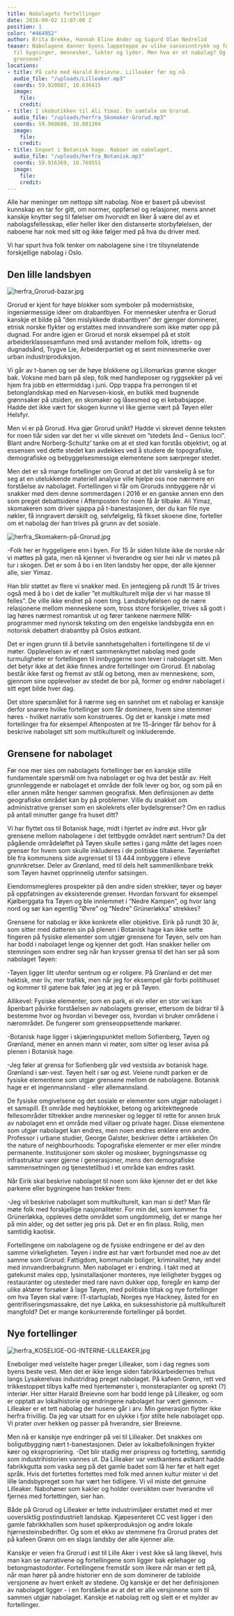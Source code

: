 ```yaml
---
title: Nabolagets fortellinger
date: 2016-09-02 11:07:00 Z
position: 1
color: "#464952"
author: Brita Brekke, Hannah Eline Ander og Sigurd Olan Nedrelid
teaser: Nabolagene danner byens lappeteppe av ulike sanseinntrykk og følelser knyttet
  til bygninger, mennesker, lukter og lyder. Men hva er et nabolag? Og hvor går egentlig
  grensene?
locations:
- title: På café med Harald Breievne. Lilleaker før og nå.
  audio_file: "/uploads/Lilleaker.mp3"
  coords: 59.920087, 10.636415
  image:
    file: 
    credit: 
- title: I skobutikken til Ali Yimaz. En samtale om Grorud.
  audio_file: "/uploads/herfra_Skomaker-Grorud.mp3"
  coords: 59.960680, 10.881304
  image:
    file: 
    credit: 
- title: Enquet i Botanisk hage. Naboer om nabolaget.
  audio_file: "/uploads/herfra_Botanisk.mp3"
  coords: 59.916369, 10.769551
  image:
    file: 
    credit: 
---
```


Alle har meninger om nettopp sitt nabolag. Noe er basert på ubevisst kunnskap en tar for gitt, om normer, oppførsel og relasjoner, mens annet kanskje knytter seg til følelser om hvorvidt en liker å være del av et nabolagsfellesskap, eller heller liker den distanserte storbyfølelsen, der naboene har nok med sitt og ikke følger med på hva du driver med.

Vi har spurt hva folk tenker om nabolagene sine i tre tilsynelatende forskjellige nabolag i Oslo.

## Den lille landsbyen

![herfra_Grorud-bazar.jpg](/uploads/herfra_Grorud-bazar.jpg)

Grorud er kjent for høye blokker som symboler på  modernistiske, ingeniørmessige ideer om drabantbyen. For mennesker utenfra er Gorud kanskje et bilde på ”den mislykkede drabantbyen” der gjenger dominerer, etnisk norske flykter og erstattes med innvandrere som ikke møter opp på dugnad. For andre igjen er Grorud et norsk eksempel på et stolt arbeiderklassesamfunn med små avstander mellom folk, idretts- og dugnadsånd, Trygve Lie, Arbeiderpartiet og et seint minnesmerke over urban industriproduksjon.

Vi går av t-banen og ser de høye blokkene og Lillomarkas grønne skoger bak. Voksne med barn på slep, folk med handleposer og ryggsekker på vei hjem fra jobb en ettermiddag i juni. Opp trappa fra perrongen til et betonglandskap med en Narvesen-kiosk, en butikk med bugnende grønnsaker på utsiden, en skomaker og låsesmed og ei kebabsjappe. Hadde det ikke vært for skogen kunne vi like gjerne vært på Tøyen eller Helsfyr.

Men vi er på Grorud. Hva gjør Grorud unikt? Hadde vi skrevet denne teksten for noen tiår siden var det her vi ville skrevet om ”stedets ånd – Genius loci”. Blant andre Norberg-Schultz’ tanke om at et sted kan forstås objektivt, og at essensen ved dette stedet kan avdekkes ved å studere de topografiske, demografiske og bebyggelsesmessige elementene som særpreger stedet.

Men det er så mange fortellinger om Grorud at det blir vanskelig å se for seg at en utelukkende materiell analyse ville hjelpe oss noe nærmere en forståelse av nabolaget. Fortellingen vi får om Groruds innbyggere når vi snakker med dem denne sommerdagen i 2016 er en ganske annen enn den som preget debattsidene i Aftenposten for noen få år tilbake. Ali Yimaz, skomakeren som driver sjappa på t-banestasjonen, der du kan file nye nøkler, få inngravert dørskilt og, selvfølgelig, få fikset skoene dine, forteller om et nabolag der han trives på grunn av det sosiale.

![herfra_Skomakern-på-Grorud.jpg](/uploads/herfra_Skomakern-pa%CC%8A-Grorud.jpg)

-Folk her er hyggeligere enn i byen. For 15 år siden hilste ikke de norske når vi møttes på gata, men nå kjenner vi hverandre og sier hei når vi møtes på tur i skogen. Det er som å bo i en liten landsby her oppe, der alle kjenner alle, sier Yimaz.

Han blir støttet av flere vi snakker med. En jentegjeng på rundt 15 år trives også med å bo i det de kaller ”et multikulturelt miljø der vi har masse til felles”. De ville ikke endret på noen ting. Landsbyfølelsen og de nære relasjonene mellom menneskene som, tross store forskjeller, trives så godt i lag høres nærmest romantisk ut og fører tankene nærmere NRK-programmer med nynorsk teksting om den engelske landsbygda enn en notorisk debattert drabantby på Oslos østkant.

Det er ingen grunn til å betvile sannhetsgehalten i fortellingene til de vi møter. Opplevelsen av et nært sammenknyttet nabolag med gode turmuligheter er fortellingen til innbyggerne som lever i nabolaget sitt. Men det betyr ikke at det ikke finnes andre fortellinger om Grorud. Et nabolag består ikke først og fremst av stål og betong, men av menneskene, som, gjennom sine opplevelser av stedet de bor på, former og endrer nabolaget i sitt eget bilde hver dag.

Det store spørsmålet for å nærme seg en sannhet om et nabolag er kanskje derfor snarere hvilke fortellinger som får dominere, hvem sine stemmer høres - hvilket narrativ som konstrueres. Og det er kanskje i møte med fortellinger fra for eksempel Aftenposten at tre 15-åringer får behov for å beskrive nabolaget sitt som multikulturelt og inkluderende.

## Grensene for nabolaget
Før noe mer sies om nabolagets fortellinger bør en kanskje stille fundamentale spørsmål om hva nabolaget er og hva det består av. Helt grunnleggende er nabolaget et område der folk lever og bor, og som på en eller annen måte henger sammen geografisk. Men definisjonen av dette geografiske området kan by på problemer. Ville du snakket om administrative grenser som en skolekrets eller bydelsgrenser? Om en radius på antall minutter gange fra huset ditt?

Vi har flyttet oss til Botanisk hage, midt i hjertet av indre øst. Hvor går grensene mellom nabolagene i det tettbygde området nært sentrum? Da det pågående områdeløftet på Tøyen skulle settes i gang måtte det lages noen grenser for hvem som skulle inkluderes i de politiske tiltakene. Tøyenløftet ble fra kommunens side avgrenset til 13 444 innbyggere i elleve  grunnkretser. Deler av Grønland, med til dels helt sammenliknbare trekk som Tøyen havnet opprinnelig utenfor satsingen.

Eiendomsmegleres prospekter på den andre siden strekker, tøyer og bøyer på oppfatningen av eksisterende grenser. Hvordan forsvant for eksempel Kjølberggata fra Tøyen og ble innlemmet i “Nedre Kampen”, og hvor lang nord og sør kan egentlig “Øvre” og “Nedre” Grünerløkka” strekkes?

Grensene for nabolag er ikke konkrete eller objektive. Eirik på rundt 30 år, som sitter med datteren sin på plenen i Botanisk hage kan ikke sette fingeren på fysiske elementer som utgjør grensene for Tøyen, selv om han har bodd i nabolaget lenge og kjenner det godt. Han snakker heller om stemningen som endrer seg når han krysser grensa til det han ser på som nabolaget Tøyen:

-Tøyen ligger litt utenfor sentrum og er roligere. På Grønland er det mer hektisk, mer liv, mer trafikk, men når jeg for eksempel går forbi politihuset og kommer til gatene bak føler jeg at jeg er på Tøyen.

Allikevel: Fysiske elementer, som en park, ei elv eller en stor vei kan åpenbart påvirke  forståelsen av nabolagets grenser, ettersom de bidrar til å bestemme hvor og hvordan vi beveger oss, hvordan vi bruker områdene i nærområdet. De fungerer som grenseoppsettende markører.

-Botanisk hage ligger i skjæringspunktet mellom Sofienberg, Tøyen og Grønland, mener en annen mann vi møter, som sitter og leser avisa på plenen i Botanisk hage.

-Jeg føler at grensa for Sofienberg går ved vestsida av botanisk hage. Grønland i sør-vest. Tøyen helt i sør og øst. Veiene rundt parken er de fysiske elementene som utgjør grensene mellom de nabolagene. Botanisk hage er et ingenmannsland - eller allemannsland.

De fysiske omgivelsene og det sosiale er elementer som utgjør nabolaget i et samspill. Et område med høyblokker, betong og arkitekttegnede fellesområder tiltrekker andre mennesker og legger til rette for annen bruk av nabolaget enn et område med villaer og private hager. Disse elementene som utgjør nabolaget kan endres, men noen endres enklere enn andre. Professor i urbane studier, George Galster, beskriver dette i artikkelen On the nature of neighbourhoods: Topografiske elementer er mer eller mindre permanente. Institusjoner som skoler og moskeer, bygningsmasse og infrastruktur varer gjerne i generasjoner, mens den demografiske sammensetningen og tjenestetilbud i et område kan endres raskt.

Når Eirik skal beskrive nabolaget til noen som ikke kjenner det er det ikke parkene eller bygningene han trekker frem:

-Jeg vil beskrive nabolaget som multikulturelt, kan man si det? Man får møte folk med forskjellige nasjonaliteter. For min del, som kommer fra Grünerløkka, oppleves dette området som ungdommelig, det er mange her på min alder, og det setter jeg pris på. Det er en fin plass. Rolig, men samtidig kaotisk.

Fortellingene om nabolagene og de fysiske endringene er del av den samme virkeligheten. Tøyen i indre øst har vært forbundet med noe av det samme som Grorud: Fattigdom, kommunale boliger, kriminalitet, høy andel med innvandrerbakgrunn. Men nabolaget er i endring. I takt med at gatekunst males opp, lysinstallasjoner monteres, nye leiligheter bygges og restauranter og utesteder med rare navn dukker opp, foregår en kamp der ulike aktører forsøker å lage Tøyen, med politiske tiltak og nye fortellinger om hva Tøyen skal være: IT-startuplab, Norges nye Hackney, åsted for en gentrifiseringsmassakre, det nye Løkka, en suksesshistorie på multikulturelt mangfold? Det er mange konkurrerende fortellinger på bordet.

## Nye fortellinger
![herfra_KOSELIGE-OG-INTERNE-LILLEAKER.jpg](/uploads/herfra_KOSELIGE-OG-INTERNE-LILLEAKER.jpg)

Eneboliger med velstelte hager preger Lilleaker, som i dag regnes som byens beste  vest. Men det er ikke lenge siden fabrikkarbeidernes trehus langs Lysakerelvas industridrag preget nabolaget. På kafeen Grønn, rett ved trikkestoppet tilbys kaffe med hjertemønster i, monsteraplanter og sprekt (?) interiør. Her sitter Harald Breievne som har bodd lenge på Lilleaker, og som er  opptatt av lokalhistorie og  endringene nabolaget har vært gjennom.
-Lilleaker er et tett nabolag der husene går i arv. Min generasjon flytter ikke herfra frivillig. Da jeg var utsatt for en ulykke i fjor stilte hele nabolaget opp. Vi prater over hekken og passer på hverandre, sier Breievne.

Men nå er kanskje nye endringer på vei til Lilleaker. Det snakkes om boligutbygging nært t-banestasjonen. Deler av lokalbefolkningen frykter køer og ekspropriering.
-Det blir stadig mer prispress og fortetting, samtidig som industrihistorien vannes ut. Da Lilleaker var vestkantens østkant hadde fabrikkgutta som vaska seg på det gamle badet som lå her før et helt eget språk. Hvis det fortettes fortettes med folk med annen kultur mister vi det lille landsbypreget som har vært her tidligere. Vi vil miste det genuine Lilleaker. Nabohøner som kakler og holder oversikten over hverandre vil fjernes med fortettingen, sier han.

Både på Grorud og Lilleaker er tette industrimiljøer erstattet med et mer uoversiktlig postindustrielt landskap. Kjøpesenteret CC vest ligger i den gamle fabrikkhallen som huset spikerproduksjon og andre lokale hjørnesteinsbedrifter. Og som et ekko av stemmene fra Grorud prates det på kafeen Grønn om en slags landsby der alle kjenner alle.

Kanskje er veien fra Grorud i øst til Lille Aker i vest ikke så lang likevel, hvis man kan se narrativene og fortellingene som ligger bak eplehager og betongmastodonter. Fortellingene fremstår som likere når man er tett på, når man hører på andre historier enn de som dominerer de tabloide versjonene av hvert enkelt av stedene. Og kanskje er det her definisjonen av nabolaget ligger - i en forståelse av at det er alle versjonene som til sammen utgjør nabolaget. Kanskje et nabolag rett og slett er et mylder av fortellinger.